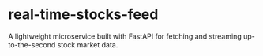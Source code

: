 # real-time-stocks-feed
A lightweight microservice built with FastAPI for fetching and streaming up-to-the-second stock market data. 
